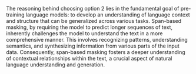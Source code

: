 The reasoning behind choosing option 2 lies in the fundamental goal of pre-training language models: to develop an understanding of language context and structure that can be generalized across various tasks. Span-based masking, by requiring the model to predict longer sequences of text, inherently challenges the model to understand the text in a more comprehensive manner. This involves recognizing patterns, understanding semantics, and synthesizing information from various parts of the input data. Consequently, span-based masking fosters a deeper understanding of contextual relationships within the text, a crucial aspect of natural language understanding and generation.